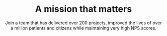 ---
title: A mission that matters
image: images/bg/w2h.inn.logo.jpg
bgcolor: "#242F40"
subtitle: Join a team that has delivered over 200 projects, improved the lives of over a million patients and citizens while maintaining very high NPS scores.
introtitle: You got this far. 5 more minutes? 
introsubtitle: We are mission driven and would love to have you join our team.   
introtext:  
pageurl: careers
contactid: hiringcontact

modules:
  module: 
    - module_name: Why you should join
      image: images/bg/work.jpg
      image_caption:
      listing:
        - subtitle: Impact
          description: Way to Health is making a real difference to patient lives and to healthcare operations. We need your help to launch more programs, launch them faster, and make them more reliable and resilient.
        - subtitle: Growth
          description: Every day, month, and year we're addressing bigger and more interesting challenges. We learn, we get better, we do more. If you're looking for something boring and comfortable, we might not be a good fit. But c'mon... 
        - subtitle: The team
          description: We're admittedly biased, but our team kicks ass. See project list above to give you a flavor for the work we do. 
      is_even: true
    - module_name: About the team
      image: images/bg/team.careers.svg
      image_caption:
      listing:
        - subtitle: Driven but balanced
          description: We believe in the mission of what we're doing, and are enthusiastic about and dedicated to our work. We're also dedicated to our outside lives, children, pets, and hobbies - we leave work on time, and work-life balance is important to us.
          id: remote
        - subtitle: Collaborative
          description: We operate collaboratively across functions. We value and respect each other's skills, backgrounds, personal quirks, contributions, and limitations. We have implementation specialists writing regexes, developers writing product requirements - whatever makes sense for the product and the team. We all have input on the product and on how we work.
          id: remote
        - subtitle: Flexible
          description: We tend to work pretty standard business hours, but are flexible. Work your schedule, get the things done that you committed to and if you accepted a meeting invite, show up on time. Definitely no timesheets or billable hours, or needing to request PTO to leave early for your kid's little league game. You will however, be required to livestream that game just so some of us can reminisce and offer you helpful feedback. 
        - subtitle: Remote / On-site
          description: Since March 2020 we've been working entirely remotely. We've become very comfortable on Teams / Zoom - that's where we do most of our meetings, pairing sessions, 1-on-1s, and so on. Before the pandemic we worked from home one day a week, and once the office reopens we predict we'll be in our office on the Penn Campus 1-3 days a week.
      is_even: false
    - module_name: Technology and Requirements
      image: images/peng/rct.jpg
      image_caption:
      listing:
        - subtitle: Technology
          description: We have some constraints but we are flexible on technology choices as long as they are maintainable. Google "Choose Boring Technology". Some details - PHP/Symfony, MariaDb, PostgreSQL, VueJS, Jenkins, Gitlab, Docker, Mirth Connect. 
        - subtitle: Hiring requirements
          description: We're part of Health System and a University. So there are some minimums we have to adhere to. Bill Gates would not even be considered. Make of that what you will. Minimums being Bachelor's Degree (in any field), at least 3 years of experience in web development, Healthcare experience is a plus.
      is_even: true
    - module_name: Day in your life
      image: images/duplicate.svg
      image_caption:
      listing:
        - subtitle: Designing
          description: All programs - research studies as well as clinical projects, are available to be build upon. The programs can be copied over in a couple of clicks and then modified as needed. This can accelerate RCT and clinical deployments and reduce the time to live from months to days or weeks. 
        - subtitle: Coding
          description: Building a feature to allow an upcoming research study or clinical program to configure their program in a specific way.
        - subtitle: Improving
          description: Code reviewing or testing a colleague's code. Or deciding that the automated test coverage is adequate and that we can skip manual QA. Looking into scalability or performance issues on the platform, finding and fixing the root cause of whatever is slowing down the site or background jobs 
        - subtitle: Implementing
          description: Pairing with one of our implementation specialists on a tricky build - either helping them figure out how to combine WayToHealth's building blocks to accomplish what they need, or figuring out what additional building block we need to develop in order to do so
        - subtitle: Presenting
          description: Setting up a dashboard or ETL to our analytics database to illustrate the value of W2H programs to health system executives, or to provide visibility into the operations of a program. Presenting to leadership on successes of various programs on a quarterly basis or more frequently. 
      is_even: false
    - module_name: You got this far. 2 more mins?
      image: images/bg/apply.svg
      image_caption:
      listing:
        - subtitle: Engineers / Software developers
          description: We're currently looking for TWO software developers to join the team. A full job description and requirements can be found [here](https://w2h.us/developer). Please apply.
      is_even: true
---